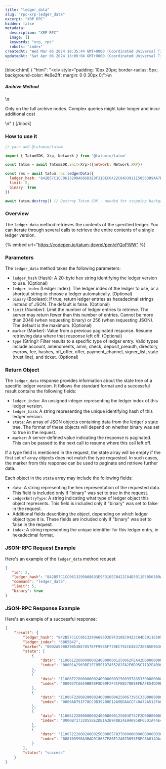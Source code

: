 ```yaml
---
title: "ledger_data"
slug: "rpc-xrp-ledger_data"
excerpt: "XRP RPC"
hidden: false
metadata: 
  description: "XRP RPC"
  image: []
  keywords: "xrp, rpc"
  robots: "index"
createdAt: "Wed Mar 06 2024 10:35:44 GMT+0000 (Coordinated Universal Time)"
updatedAt: "Sat Apr 06 2024 13:09:04 GMT+0000 (Coordinated Universal Time)"
---
```

[block:html]
{
  "html": "<div style=\"padding: 10px 20px; border-radius: 5px; background-color: #e6e2ff; margin: 0 0 30px 0;\">\n  <h5>Archive Method</h5>\n  <p>Only on the full archive nodes. Complex queries might take longer and incur additional cost</p>\n</div>"
}
[/block]


### How to use it

```javascript
// yarn add @tatumio/tatum

import { TatumSDK, Xrp, Network } from '@tatumio/tatum'

const tatum = await TatumSDK.init<Xrp>({network: Network.XRP})

const res = await tatum.rpc.ledgerData({
  ledger_hash: "842B57C1CC0613299A686D3E9F310EC0422C84D3911E5056389AA7E5808A93C8",
  limit: 5,
  binary: true
})

await tatum.destroy() // Destroy Tatum SDK - needed for stopping background jobs
```

### Overview

The `ledger_data` method retrieves the contents of the specified ledger. You can iterate through several calls to retrieve the entire contents of a single ledger version.

{% embed url="<https://codepen.io/tatum-devrel/pen/eYQoPWW"> %}

### Parameters

The `ledger_data` method takes the following parameters:

- `ledger_hash` (Hash): A 20-byte hex string identifying the ledger version to use. (Optional)
- `ledger_index` (Ledger Index): The ledger index of the ledger to use, or a shortcut string to choose a ledger automatically. (Optional)
- `binary` (Boolean): If true, return ledger entries as hexadecimal strings instead of JSON. The default is false. (Optional)
- `limit` (Number): Limit the number of ledger entries to retrieve. The server may return fewer than this number of entries. Cannot be more than 2048 (when requesting binary) or 256 (when requesting JSON). The default is the maximum. (Optional)
- `marker` (Marker): Value from a previous paginated response. Resume retrieving data where that response left off. (Optional)
- `type` (String): Filter results to a specific type of ledger entry. Valid types include account, amendments, amm, check, deposit\_preauth, directory, escrow, fee, hashes, nft\_offer, offer, payment\_channel, signer\_list, state (trust line), and ticket. (Optional)

### Return Object

The `ledger_data` response provides information about the state tree of a specific ledger version. It follows the standard format and a successful result contains the following fields:

- `ledger_index`: An unsigned integer representing the ledger index of this ledger version.
- `ledger_hash`: A string representing the unique identifying hash of this ledger version.
- `state`: An array of JSON objects containing data from the ledger's state tree. The format of these objects will depend on whether binary was set to true in the request.
- `marker`: A server-defined value indicating the response is paginated. This can be passed to the next call to resume where this call left off.

If a type field is mentioned in the request, the state array will be empty if the first set of array objects does not match the type requested. In such cases, the marker from this response can be used to paginate and retrieve further data.

Each object in the `state` array may include the following fields:

- `data`: A string representing the hex representation of the requested data. This field is included only if "binary" was set to true in the request.
- `LedgerEntryType`: A string indicating what type of ledger object this object represents. This field is included only if "binary" was set to false in the request.
- Additional fields describing the object, depending on which ledger object type it is. These fields are included only if "binary" was set to false in the request.
- `index`: A string representing the unique identifier for this ledger entry, in hexadecimal format.

### JSON-RPC Request Example

Here's an example of the `ledger_data` method request:

```json
{
   "id": 2,
   "ledger_hash": "842B57C1CC0613299A686D3E9F310EC0422C84D3911E5056389AA7E5808A93C8",
   "command": "ledger_data",
   "limit": 5,
   "binary": true
}
```

### JSON-RPC Response Example

Here's an example of a successful response:

```json
{
    "result": {
        "ledger_hash": "842B57C1CC0613299A686D3E9F310EC0422C84D3911E5056389AA7E5808A93C8",
        "ledger_index": "6885842",
        "marker": "0002A590029B53BE7857EFF9985F770EC792CE483720EB5E963C4D6A607D43DF",
        "state": [
            {
                "data": "11006122000000002400000001250062FEA42D0000000055C204A65CF2542946289A3358C67D991B5E135FABFA89F271DBA7A150C08CA0466240000000354540208114C909F42250CFE8F12A7A1A0DFBD3CBD20F32CD79",
                "index": "00001A2969BE1FC85F1D7A55282FA2E6D95C71D2E4B9C0FDD3D9994F3C00FF8F"
            },
            {
                "data": "11006F22000000002400000003250035788533000000000000000034000000000000000055555B93628BF3EC318892BB7C7CDCB6732FF53D12B6EEC4FAF60DD1AEE1C6101F501071633D7DE1B6AEB32F87F1A73258B13FC8CC32942D53A66D4F038D7EA4C6800064D4838D7EA4C68000000000000000000000000000425443000000000035DD7DF146893456296BF4061FBE68735D28F3286540000000000F42408114A4B8F5F7B644AEDC3447F9459C132EEB016A133B",
                "index": "000037C6659BB98F8D09F2F4CFEB27DE8EFEAFE54DD9E1C13AECDF5794B0C0F5"
            },
            {
                "data": "11006F2200020000240000000A250067395C33000000000000000034000000000000000055A160BC41A45B6BB118DF23D77E4FF23C723431B917F50DCB41319ECC2821F34C5010DFA3B6DDAB58C7E8E5D944E736DA4B7046C30E4F460FD9DE4C1AA535D3D0C00064D554C88B43EFA00000000000000000000000000055534400000000000A20B3C85F482532A9578DBB3950B85CA06594D165400000B59B9F780081148366FB9ACD2A0FD822E31112D2EB6F98C317C2C1",
                "index": "0000A8791F78CC9B39200E12A9BDAACCF40A72A512FA815525CFC9BA772990F7"
            },
            {
                "data": "1100612200000000240000000125003E742F2D0000000055286498B513710CFEB2D723A554C7557983D1952DF4DEE342C40DCB43067C9A21624000000306DC42008114225BAB89C4A4B94624BB069D6DB3C819F934991C",
                "index": "0000B717320558E2DE1A3B9FDB24E9A695BF05D1A44E4A4683212BB1DD0FBA23"
            },
            {
                "data": "110072220002000025000B65783700000000000000003800000000000000005587591A63051645F37B85D1FBA55EE69B1C96BFF16904F5C99F03FB93D42D03756280000000000000000000000000000000000000004254430000000000000000000000000000000000000000000000000166800000000000000000000000000000000000000042544300000000000A20B3C85F482532A9578DBB3950B85CA06594D167D4C38D7EA4C680000000000000000000000000004254430000000000C795FDF8A637BCAAEDAD1C434033506236C82A2D",
                "index": "000103996A3BAD918657F86E12A67D693E8FC8A814DA4B958A244B5F14D93E58"
            }
        ],
        "status": "success"
    }
}
```
